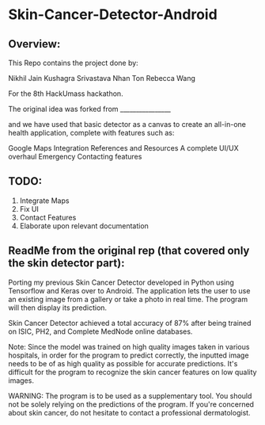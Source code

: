 # Skin-Cancer-Detector-Android
## Overview:
This Repo contains the project done by:

Nikhil Jain
Kushagra Srivastava
Nhan Ton
Rebecca Wang

For the 8th HackUmass hackathon. 

The original idea was forked from ________________

and we have used that basic detector as a canvas to create an all-in-one health application, complete with features such as:

Google Maps Integration
References and Resources
A complete UI/UX overhaul
Emergency Contacting features

## TODO:
1) Integrate Maps
2) Fix UI
3) Contact Features
4) Elaborate upon relevant documentation

## ReadMe from the original rep (that covered only the skin detector part):


Porting my previous Skin Cancer Detector developed in Python using Tensorflow and Keras over to Android. The application lets the user to use an existing image from a gallery or take a photo in real time. The program will then display its prediction.  

Skin Cancer Detector achieved a total accuracy of 87% after being trained on ISIC, PH2, and Complete MedNode online databases.  

Note: Since the model was trained on high quality images taken in various hospitals, in order for the program to predict correctly, the inputted image needs to be of as high quality as possible for accurate predictions. It's difficult for the program to recognize the skin cancer features on low quality images.  

WARNING: The program is to be used as a supplementary tool. You should not be solely relying on the predictions of the program. If you're concerned about skin cancer, do not hesitate to contact a professional dermatologist.
